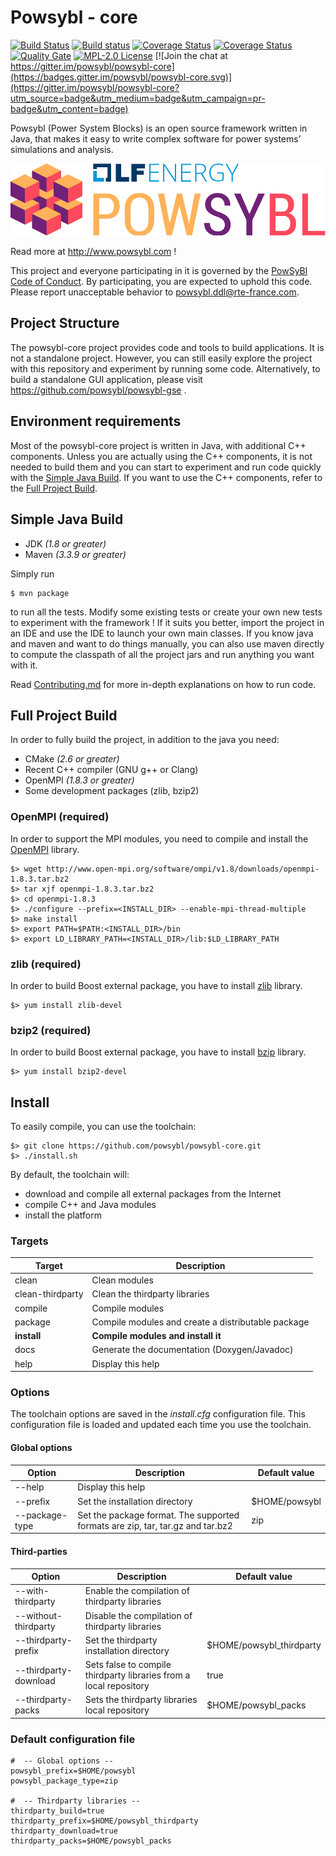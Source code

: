 # Powsybl - core

[![Build Status](https://api.travis-ci.com/powsybl/powsybl-core.svg?branch=master)](https://travis-ci.com/powsybl/powsybl-core)
[![Build status](https://ci.appveyor.com/api/projects/status/76o2bbmsewpbpr97/branch/master?svg=true)](https://ci.appveyor.com/project/powsybl/powsybl-core/branch/master)
[![Coverage Status](https://coveralls.io/repos/github/powsybl/powsybl-core/badge.svg?branch=master)](https://coveralls.io/github/powsybl/powsybl-core?branch=master)
[![Coverage Status](https://sonarcloud.io/api/project_badges/measure?project=com.powsybl%3Apowsybl-core&metric=coverage)](https://sonarcloud.io/component_measures?id=com.powsybl%3Apowsybl-core&metric=coverage)
[![Quality Gate](https://sonarcloud.io/api/project_badges/measure?project=com.powsybl%3Apowsybl-core&metric=alert_status)](https://sonarcloud.io/dashboard?id=com.powsybl%3Apowsybl-core)
[![MPL-2.0 License](https://img.shields.io/badge/license-MPL_2.0-blue.svg)](https://www.mozilla.org/en-US/MPL/2.0/)
[![Join the chat at https://gitter.im/powsybl/powsybl-core](https://badges.gitter.im/powsybl/powsybl-core.svg)](https://gitter.im/powsybl/powsybl-core?utm_source=badge&utm_medium=badge&utm_campaign=pr-badge&utm_content=badge) 

Powsybl (Power System Blocks) is an open source framework written in Java, that makes it easy to write complex software for power systems’ simulations and analysis.

![PowSyBl Logo](https://raw.githubusercontent.com/powsybl/powsybl-gse/master/gse-spi/src/main/resources/images/logo_lfe_powsybl.svg?sanitize=true)

Read more at http://www.powsybl.com !

This project and everyone participating in it is governed by the [PowSyBl Code of Conduct](https://github.com/powsybl/.github/blob/master/CODE_OF_CONDUCT.md). By participating, you are expected to uphold this code. Please report unacceptable behavior to [powsybl.ddl@rte-france.com](mailto:powsybl.ddl@rte-france.com).

## Project Structure

The powsybl-core project provides code and tools to build applications. It is not a standalone project. However, you can still easily explore the project with this repository and experiment by running some code. Alternatively, to build a standalone GUI application, please visit https://github.com/powsybl/powsybl-gse .

## Environment requirements

Most of the powsybl-core project is written in Java, with additional C++ components. Unless you are actually using the C++ components, it is not needed to build them and you can start to experiment and run code quickly with the [Simple Java Build](#simple-java-build). If you want to use the C++ components, refer to the [Full Project Build](#full-project-build).

## Simple Java Build

  * JDK *(1.8 or greater)*
  * Maven *(3.3.9 or greater)*

Simply run
```
$ mvn package
```
to run all the tests. Modify some existing tests or create your own new tests to experiment with the framework ! If it suits you better, import the project in an IDE and use the IDE to launch your own main classes. If you know java and maven and want to do things manually, you can also use maven directly to compute the classpath of all the project jars and run anything you want with it.

Read [Contributing.md](https://github.com/powsybl/.github/blob/master/CONTRIBUTING.md) for more in-depth explanations on how to run code.

## Full Project Build
In order to fully build the project, in addition to the java you need:
  * CMake *(2.6 or greater)*
  * Recent C++ compiler (GNU g++ or Clang)
  * OpenMPI *(1.8.3 or greater)*
  * Some development packages (zlib, bzip2)

### OpenMPI (required)
In order to support the MPI modules, you need to compile and install the [OpenMPI](https://www.open-mpi.org/) library.
```
$> wget http://www.open-mpi.org/software/ompi/v1.8/downloads/openmpi-1.8.3.tar.bz2
$> tar xjf openmpi-1.8.3.tar.bz2
$> cd openmpi-1.8.3
$> ./configure --prefix=<INSTALL_DIR> --enable-mpi-thread-multiple
$> make install
$> export PATH=$PATH:<INSTALL_DIR>/bin
$> export LD_LIBRARY_PATH=<INSTALL_DIR>/lib:$LD_LIBRARY_PATH
```

### zlib (required)
In order to build Boost external package, you have to install [zlib](http://www.zlib.net/) library.
```
$> yum install zlib-devel
```

### bzip2 (required)
In order to build Boost external package, you have to install [bzip](http://www.bzip.org/) library.
```
$> yum install bzip2-devel
```

## Install
To easily compile, you can use the toolchain:
```
$> git clone https://github.com/powsybl/powsybl-core.git
$> ./install.sh
```
By default, the toolchain will:
  * download and compile all external packages from the Internet
  * compile C++ and Java modules
  * install the platform

### Targets

| Target | Description |
| ------ | ----------- |
| clean | Clean modules |
| clean-thirdparty | Clean the thirdparty libraries |
| compile | Compile modules |
| package | Compile modules and create a distributable package |
| __install__ | __Compile modules and install it__ |
| docs | Generate the documentation (Doxygen/Javadoc) |
| help | Display this help |

### Options

The toolchain options are saved in the *install.cfg* configuration file. This configuration file is loaded and updated
each time you use the toolchain.

#### Global options

| Option | Description | Default value |
| ------ | ----------- | ------------- |
| --help | Display this help | |
| --prefix | Set the installation directory | $HOME/powsybl |
| --package-type | Set the package format. The supported formats are zip, tar, tar.gz and tar.bz2 | zip |

#### Third-parties

| Option | Description | Default value |
| ------ | ----------- | ------------- |
| --with-thirdparty | Enable the compilation of thirdparty libraries | |
| --without-thirdparty | Disable the compilation of thirdparty libraries | |
| --thirdparty-prefix | Set the thirdparty installation directory | $HOME/powsybl_thirdparty |
| --thirdparty-download | Sets false to compile thirdparty libraries from a local repository | true |
| --thirdparty-packs | Sets the thirdparty libraries local repository | $HOME/powsybl_packs |

### Default configuration file
```
#  -- Global options --
powsybl_prefix=$HOME/powsybl
powsybl_package_type=zip

#  -- Thirdparty libraries --
thirdparty_build=true
thirdparty_prefix=$HOME/powsybl_thirdparty
thirdparty_download=true
thirdparty_packs=$HOME/powsybl_packs
```
